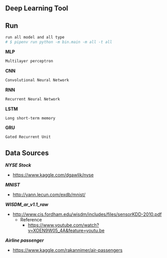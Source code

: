 ## Deep Learning Tool

## Run

```bash
run all model and all type
# $ pipenv run python -m bin.main -m all -t all
```

**MLP**

```bash
Multilayer perceptron
```

**CNN**
```bash
Convolutional Neural Network
```

**RNN**
```bash
Recurrent Neural Network
```


**LSTM**
```bash
Long short-term memory
```

**GRU**
```bash
Gated Recurrent Unit
```

## Data Sources

***NYSE Stock***
- https://www.kaggle.com/dgawlik/nyse

***MNIST***
- http://yann.lecun.com/exdb/mnist/

***WISDM_ar_v1.1_raw***
- http://www.cis.fordham.edu/wisdm/includes/files/sensorKDD-2010.pdf
    - Reference
        - https://www.youtube.com/watch?v=XOEN9W05_4A&feature=youtu.be
     
***Airline passenger***
- https://www.kaggle.com/rakannimer/air-passengers
